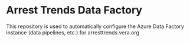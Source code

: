 # Arrest Trends Data Factory
This repository is used to automatically configure the Azure Data Factory instance (data pipelines, etc.) for arresttrends.vera.org
